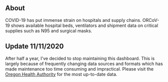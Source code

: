 ## About
COVID-19 has put immense strain on hospitals and supply chains. ORCoV-19 shows available hospital beds, ventilators and shipment data on critical supplies such as N95 and surgical masks.

## Update 11/11/2020

After half a year, I've decided to stop maintaining this dashboard. This is largely because of frequently changing data sources and formats which has made maintenance too time consuming and impractical. Please visit the [Oregon Health Authority](https://www.oregon.gov/oha/Pages/index.aspx) for the most up-to-date data.


